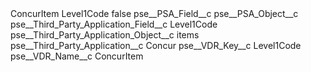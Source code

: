 <?xml version="1.0" encoding="UTF-8"?>
<CustomMetadata xmlns="http://soap.sforce.com/2006/04/metadata" xmlns:xsi="http://www.w3.org/2001/XMLSchema-instance" xmlns:xsd="http://www.w3.org/2001/XMLSchema">
    <label>ConcurItem Level1Code</label>
    <protected>false</protected>
    <values>
        <field>pse__PSA_Field__c</field>
        <value xsi:nil="true"/>
    </values>
    <values>
        <field>pse__PSA_Object__c</field>
        <value xsi:nil="true"/>
    </values>
    <values>
        <field>pse__Third_Party_Application_Field__c</field>
        <value xsi:type="xsd:string">Level1Code</value>
    </values>
    <values>
        <field>pse__Third_Party_Application_Object__c</field>
        <value xsi:type="xsd:string">items</value>
    </values>
    <values>
        <field>pse__Third_Party_Application__c</field>
        <value xsi:type="xsd:string">Concur</value>
    </values>
    <values>
        <field>pse__VDR_Key__c</field>
        <value xsi:type="xsd:string">Level1Code</value>
    </values>
    <values>
        <field>pse__VDR_Name__c</field>
        <value xsi:type="xsd:string">ConcurItem</value>
    </values>
</CustomMetadata>
